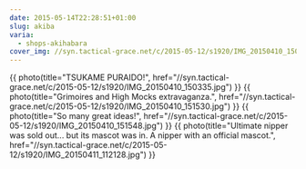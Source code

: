 ```yaml
---
date: 2015-05-14T22:28:51+01:00
slug: akiba
varia:
  - shops-akihabara
cover_img: //syn.tactical-grace.net/c/2015-05-12/s1920/IMG_20150410_150335.jpg
---
```

{{ photo(title="TSUKAME PURAIDO!", href="//syn.tactical-grace.net/c/2015-05-12/s1920/IMG_20150410_150335.jpg") }}
{{ photo(title="Grimoires and High Mocks extravaganza.", href="//syn.tactical-grace.net/c/2015-05-12/s1920/IMG_20150410_151530.jpg") }}
{{ photo(title="So many great ideas!", href="//syn.tactical-grace.net/c/2015-05-12/s1920/IMG_20150410_151548.jpg") }}
{{ photo(title="Ultimate nipper was sold out... but its mascot was in. A nipper with an official mascot.", href="//syn.tactical-grace.net/c/2015-05-12/s1920/IMG_20150411_112128.jpg") }}

